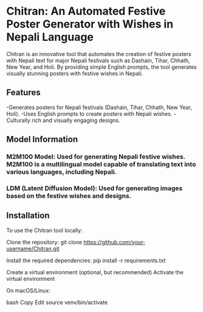
# Chitran: An Automated Festive Poster Generator with Wishes in Nepali Language
Chitran is an innovative tool that automates the creation of festive posters with Nepali text for major Nepali festivals such as Dashain, Tihar, Chhath, New Year, and Holi. By providing simple English prompts, the tool generates visually stunning posters with festive wishes in Nepali.

## Features
-Generates posters for Nepali festivals (Dashain, Tihar, Chhath, New Year, Holi).
-Uses English prompts to create posters with Nepali wishes.
-Culturally rich and visually engaging designs.

## Model Information
### M2M100 Model: Used for generating Nepali festive wishes. M2M100 is a multilingual model capable of translating text into various languages, including Nepali.

### LDM (Latent Diffusion Model): Used for generating images based on the festive wishes and designs.

## Installation
To use the Chitran tool locally:

Clone the repository:
git clone https://github.com/your-username/Chitran.git

Install the required dependencies:
pip install -r requirements.txt

Create a virtual environment (optional, but recommended)
Activate the virtual environment


On macOS/Linux:

bash
Copy
Edit
source venv/bin/activate
